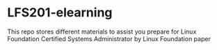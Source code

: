 # LFS201-elearning
This repo stores different materials to assist you prepare for Linux Foundation Certified Systems Administrator by Linux Foundation paper

